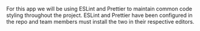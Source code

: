 For this app we will be using ESLint and Prettier to maintain common code styling throughout the project. ESLint and Prettier have been configured in the repo and team members must install the two in their respective editors.